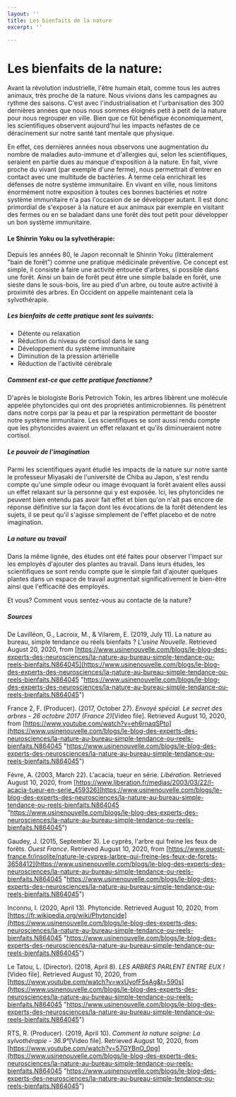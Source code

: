 ```yaml
---
layout: ''
title: Les bienfaits de la nature
excerpt: ''

---
```

# **Les bienfaits de la nature:**

Avant la révolution industrielle, l'être humain était, comme tous les autres animaux, très proche de la nature. Nous vivions dans les campagnes au rythme des saisons. C'est avec l'industrialisation et l'urbanisation des 300 dernières années que nous nous sommes éloignés petit à petit de la nature pour nous regrouper en ville. Bien que ce fût bénéfique économiquement, les scientifiques observent aujourd'hui les impacts néfastes de ce déracinement sur notre santé tant mentale que physique.

En effet, ces dernières années nous observons une augmentation du nombre de maladies auto-immune et d'allergies qui, selon les scientifiques, seraient en partie dues au manque d'exposition à la nature. En fait, vivre proche du vivant (par exemple d'une ferme), nous permettrait d'entrer en contact avec une multitude de bactéries. À terme cela enrichirait les défenses de notre système immunitaire. En vivant en ville, nous limitons énormément notre exposition à toutes ces bonnes bactéries et notre système immunitaire n'a pas l'occasion de se développer autant. Il est donc primordial de s'exposer à la nature et aux animaux par exemple en visitant des fermes ou en se baladant dans une forêt dès tout petit pour développer un bon système immunitaire.

#### **Le Shinrin Yoku ou la sylvothérapie**:

Depuis les années 80, le Japon reconnaît le Shinrin Yoku (littéralement "bain de forêt") comme une pratique médicinale préventive. Ce concept est simple, il consiste à faire une activité entourée d'arbres, si possible dans une forêt. Ainsi un bain de forêt peut être une simple balade en forêt, une sieste dans le sous-bois, lire au pied d'un arbre, ou toute autre activité à proximité des arbres. En Occident on appelle maintenant cela la sylvothérapie.

##### Les bienfaits de cette pratique sont les suivants:

* Détente ou relaxation
* Réduction du niveau de cortisol dans le sang
* Développement du système immunitaire
* Diminution de la pression artérielle
* Réduction de l'activité cérébrale

##### Comment est-ce que cette pratique fonctionne?

D'après le biologiste Boris Petrovich Tokin, les arbres libèrent une molécule appelée phytoncides qui ont des propriétés antimicrobiennes. Ils pénètrent dans notre corps par la peau et par la respiration permettant de booster notre système immunitaire. Les scientifiques se sont aussi rendu compte que les phytoncides avaient un effet relaxant et qu'ils diminueraient notre cortisol.

##### Le pouvoir de l'imagination

Parmi les scientifiques ayant étudié les impacts de la nature sur notre santé le professeur Miyasaki de l'université de Chiba au Japon, s'est rendu compte qu'une simple odeur ou image évoquant la forêt avaient elles aussi un effet relaxant sur la personne qui y est exposée. Ici, les phytoncides ne peuvent bien entendu pas avoir fait effet et bien qu'on n'ait pas encore de réponse définitive sur la façon dont les évocations de la forêt détendent les sujets, il se peut qu'il s'agisse simplement de l'effet placebo et de notre imagination.

##### La nature au travail

Dans la même lignée, des études ont été faites pour observer l'impact sur les employés d'ajouter des plantes au travail. Dans leurs études, les scientifiques se sont rendu compte que le simple fait d'ajouter quelques plantes dans un espace de travail augmentait significativement le bien-être ainsi que l'efficacité des employés.

Et vous? Comment vous sentez-vous au contacte de la nature?

##### Sources

De Lavilléon, G., Lacroix, M., & Vilarem, E. (2019, July 11). La nature au bureau, simple tendance ou réels bienfaits ? _L'usine Nouvelle_. Retrieved August 20, 2020, from [https://www.usinenouvelle.com/blogs/le-blog-des-experts-des-neurosciences/la-nature-au-bureau-simple-tendance-ou-reels-bienfaits.N864045](https://www.usinenouvelle.com/blogs/le-blog-des-experts-des-neurosciences/la-nature-au-bureau-simple-tendance-ou-reels-bienfaits.N864045 "https://www.usinenouvelle.com/blogs/le-blog-des-experts-des-neurosciences/la-nature-au-bureau-simple-tendance-ou-reels-bienfaits.N864045")

France 2, F. (Producer). (2017, October 27). _Envoyé spécial. Le secret des arbres - 26 octobre 2017 (France 2)_\[Video file\]. Retrieved August 10, 2020, from [https://www.youtube.com/watch?v=eh6rnaqSPto](https://www.usinenouvelle.com/blogs/le-blog-des-experts-des-neurosciences/la-nature-au-bureau-simple-tendance-ou-reels-bienfaits.N864045 "https://www.usinenouvelle.com/blogs/le-blog-des-experts-des-neurosciences/la-nature-au-bureau-simple-tendance-ou-reels-bienfaits.N864045")

Fèvre, A. (2003, March 22). L'acacia, tueur en série. _Libération_. Retrieved August 10, 2020, from [https://www.liberation.fr/medias/2003/03/22/l-acacia-tueur-en-serie_459326](https://www.usinenouvelle.com/blogs/le-blog-des-experts-des-neurosciences/la-nature-au-bureau-simple-tendance-ou-reels-bienfaits.N864045 "https://www.usinenouvelle.com/blogs/le-blog-des-experts-des-neurosciences/la-nature-au-bureau-simple-tendance-ou-reels-bienfaits.N864045")

Gaudey, J. (2015, September 3). Le cyprès, l'arbre qui freine les feux de forêts. _Ouest France_. Retrieved August 10, 2020, from [https://www.ouest-france.fr/insolite/nature-le-cypres-larbre-qui-freine-les-feux-de-forets-3658412](https://www.usinenouvelle.com/blogs/le-blog-des-experts-des-neurosciences/la-nature-au-bureau-simple-tendance-ou-reels-bienfaits.N864045 "https://www.usinenouvelle.com/blogs/le-blog-des-experts-des-neurosciences/la-nature-au-bureau-simple-tendance-ou-reels-bienfaits.N864045")

Inconnu, I. (2020, April 13). Phytoncide. Retrieved August 10, 2020, from [https://fr.wikipedia.org/wiki/Phytoncide](https://www.usinenouvelle.com/blogs/le-blog-des-experts-des-neurosciences/la-nature-au-bureau-simple-tendance-ou-reels-bienfaits.N864045 "https://www.usinenouvelle.com/blogs/le-blog-des-experts-des-neurosciences/la-nature-au-bureau-simple-tendance-ou-reels-bienfaits.N864045")

Le Tatou, L. (Director). (2018, April 8). _LES ARBRES PARLENT ENTRE EUX !_\[Video file\]. Retrieved August 10, 2020, from [https://www.youtube.com/watch?v=wxUyofF5sAg&t=590s](https://www.usinenouvelle.com/blogs/le-blog-des-experts-des-neurosciences/la-nature-au-bureau-simple-tendance-ou-reels-bienfaits.N864045 "https://www.usinenouvelle.com/blogs/le-blog-des-experts-des-neurosciences/la-nature-au-bureau-simple-tendance-ou-reels-bienfaits.N864045")

RTS, R. (Producer). (2019, April 10). _Comment la nature soigne: La sylvothérapie - 36.9°_\[Video file\]. Retrieved August 10, 2020, from [https://www.youtube.com/watch?v=57GYBnO_0pg](https://www.usinenouvelle.com/blogs/le-blog-des-experts-des-neurosciences/la-nature-au-bureau-simple-tendance-ou-reels-bienfaits.N864045 "https://www.usinenouvelle.com/blogs/le-blog-des-experts-des-neurosciences/la-nature-au-bureau-simple-tendance-ou-reels-bienfaits.N864045")